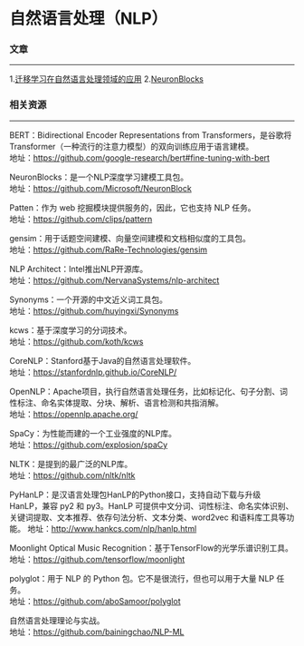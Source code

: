# 自然语言处理（NLP）

### 文章
---
1.[迁移学习在自然语言处理领域的应用](https://github.com/jamess010/AIOpen/blob/master/applications/NLP/CodeInHand.pdf)
2.[NeuronBlocks]()

### 相关资源
---
BERT：Bidirectional Encoder Representations from Transformers，是谷歌将Transformer（一种流行的注意力模型）的双向训练应用于语言建模。</br>
地址：https://github.com/google-research/bert#fine-tuning-with-bert

NeuronBlocks：是一个NLP深度学习建模工具包。</br>
地址：https://github.com/Microsoft/NeuronBlock

Patten：作为 web 挖掘模块提供服务的，因此，它也支持 NLP 任务。</br>
地址：https://github.com/clips/pattern

gensim：用于话题空间建模、向量空间建模和文档相似度的工具包。</br>
地址：https://github.com/RaRe-Technologies/gensim

NLP Architect：Intel推出NLP开源库。 </br>
地址：https://github.com/NervanaSystems/nlp-architect

Synonyms：一个开源的中文近义词工具包。</br>
地址：https://github.com/huyingxi/Synonyms

kcws：基于深度学习的分词技术。</br>
地址：https://github.com/koth/kcws

CoreNLP：Stanford基于Java的自然语言处理软件。</br>
地址：https://stanfordnlp.github.io/CoreNLP/

OpenNLP：Apache项目，执行自然语言处理任务，比如标记化、句子分割、词性标注、命名实体提取、分块、解析、语言检测和共指消解。</br>
地址：https://opennlp.apache.org/

SpaCy：为性能而建的一个工业强度的NLP库。</br>
地址：https://github.com/explosion/spaCy

NLTK：是提到的最广泛的NLP库。</br>
地址：https://github.com/nltk/nltk

PyHanLP：是汉语言处理包HanLP的Python接口，支持自动下载与升级 HanLP，兼容 py2 和 py3。HanLP 可提供中文分词、词性标注、命名实体识别、关键词提取、文本推荐、依存句法分析、文本分类、word2vec 和语料库工具等功能。
地址：http://www.hankcs.com/nlp/hanlp.html

Moonlight Optical Music Recognition：基于TensorFlow的光学乐谱识别工具。
地址：https://github.com/tensorflow/moonlight

polyglot：用于 NLP 的 Python 包。它不是很流行，但也可以用于大量 NLP 任务。</br>
地址：https://github.com/aboSamoor/polyglot

自然语言处理理论与实战。</br>
地址：https://github.com/bainingchao/NLP-ML

